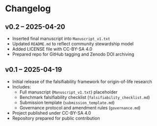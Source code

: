 # Changelog

## v0.2 – 2025-04-20
- Inserted final manuscript into `Manuscript_v1.txt`
- Updated `README.md` to reflect community stewardship model
- Added LICENSE file with CC-BY-SA 4.0
- Prepared repo for GitHub tagging and Zenodo DOI archiving

## v0.1 – 2025-04-19
- Initial release of the falsifiability framework for origin-of-life research
- Includes:
  - Full manuscript (`Manuscript_v1.txt`) placeholder
  - Benchmark falsifiability checklist (`falsifiability_checklist.md`)
  - Submission template (`submission_template.md`)
  - Governance protocol and amendment rules (`governance.md`)
- Project published under CC-BY-SA 4.0
- Repository prepared for public contribution

